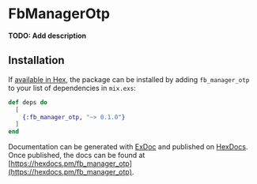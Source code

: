 # FbManagerOtp

**TODO: Add description**

## Installation

If [available in Hex](https://hex.pm/docs/publish), the package can be installed
by adding `fb_manager_otp` to your list of dependencies in `mix.exs`:

```elixir
def deps do
  [
    {:fb_manager_otp, "~> 0.1.0"}
  ]
end
```

Documentation can be generated with [ExDoc](https://github.com/elixir-lang/ex_doc)
and published on [HexDocs](https://hexdocs.pm). Once published, the docs can
be found at [https://hexdocs.pm/fb_manager_otp](https://hexdocs.pm/fb_manager_otp).

